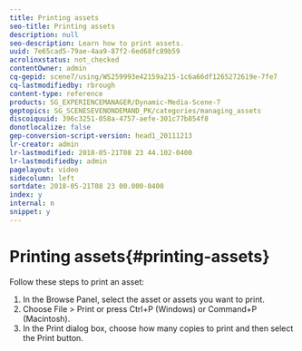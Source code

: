 ```yaml
---
title: Printing assets
seo-title: Printing assets
description: null
seo-description: Learn how to print assets.
uuid: 7e65cad5-79ae-4aa9-87f2-6ed68fc89b59
acrolinxstatus: not_checked
contentOwner: admin
cq-gepid: scene7/using/WS259993e42159a215-1c6a66df1265272619e-7fe7
cq-lastmodifiedby: rbrough
content-type: reference
products: SG_EXPERIENCEMANAGER/Dynamic-Media-Scene-7
geptopics: SG_SCENESEVENONDEMAND_PK/categories/managing_assets
discoiquuid: 396c3251-058a-4757-aefe-301c77b854f8
donotlocalize: false
gep-conversion-script-version: head1_20111213
lr-creator: admin
lr-lastmodified: 2018-05-21T08 23 44.102-0400
lr-lastmodifiedby: admin
pagelayout: video
sidecolumn: left
sortdate: 2018-05-21T08 23 00.000-0400
index: y
internal: n
snippet: y
---
```


# Printing assets{#printing-assets}

Follow these steps to print an asset:

1. In the Browse Panel, select the asset or assets you want to print.
1. Choose File &gt; Print or press Ctrl+P (Windows) or Command+P (Macintosh).
1. In the Print dialog box, choose how many copies to print and then select the Print button.

